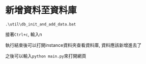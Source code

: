 # 新增資料至資料庫

```shell
.\util\db_init_and_add_data.bat
```

接著`Ctrl+c`, 輸入n

執行結束後可以打開instance資料夾查看資料庫, 資料應該新增進去了

之後可以輸入`python main.py`來打開網頁